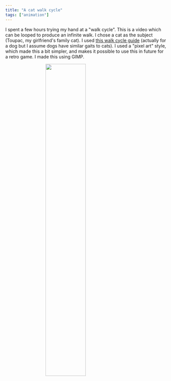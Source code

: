 ```yaml
---
title: "A cat walk cycle"
tags: ["animation"]
---
```


I spent a few hours trying my hand at a "walk cycle".
This is a video which can be looped to produce an infinite walk.
I chose a cat as the subject (Toupac, my girlfriend's family cat).
I used [this walk cycle guide](https://i-h2.pinimg.com/564x/fa/0e/83/fa0e839bf78980cced0aa0f6f89f7f88.jpg)
(actually for a dog but I assume dogs have similar gaits to cats).
I used a "pixel art" style,
which made this a bit simpler,
and makes it possible to use this in future for a retro game.
I made this using GIMP.

<p><img src="/assets/2018-12-28-cat-walk-cycle/cat.gif" style="width: 50%; margin-left: 25%; image-rendering: pixelated"/></p>
